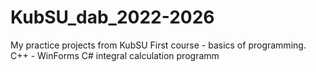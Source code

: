 # KubSU_dab_2022-2026
My practice projects from KubSU
First course - basics of programming. C++
             - WinForms C# integral calculation programm
